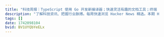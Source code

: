 ```yaml
---
title: "科技周报｜TypeScript 使用 Go 开发新编译器；快速灵活有趣的文档工具；终端 Markdown 幻灯片工具"
description: "了解科技资讯、把握行业脉搏。每周快速浏览 Hacker News 精选。本期 Hacker Newsletter 地址：https://buttondown.com/hacker-newsletter/archive/hacker-newsletter-737/"
tags: []
date: 1742098104
bvid: BV1UYQbYeELx
---
```


